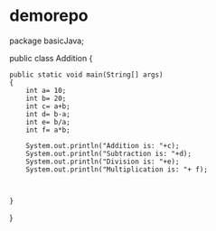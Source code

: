 # demorepo
package basicJava;

public class Addition {

	public static void main(String[] args)
	{
		int a= 10; 
		int b= 20;
		int c= a+b;
		int d= b-a;
		int e= b/a;
		int f= a*b;
		
		System.out.println("Addition is: "+c);
		System.out.println("Subtraction is: "+d);
		System.out.println("Division is: "+e);
		System.out.println("Multiplication is: "+ f);
		
		

	}

}
